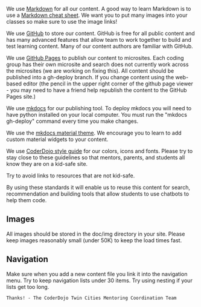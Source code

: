 We use [Markdown](https://en.wikipedia.org/wiki/Markdown) for all our content.  A good way to learn Markdown is to use a [Markdown cheat sheet](https://www.markdownguide.org/cheat-sheet/).  We want you to put many images into
your classes so make sure to use the image links!

We use [GitHub](https://github.com/) to store our content.  GitHub is free for all public content and has many advanced features that allow team to work together to build and test learning content.  Many of our
content authors are familiar with GitHub.

We use [GitHub Pages](https://pages.github.com/) to publish our content to microsites.  Each coding group has their own microsite and search does not currently work across the microsites (we are working on fixing this). All content should be published into a gh-deploy branch.  If you change content using the web-based editor (the pencil in the upper right
corner of the github page viewer - you may need to have a friend help republish the content to the GitHub Pages site.)

We use [mkdocs](https://www.mkdocs.org/) for our publishing tool.  To deploy mkdocs you will need to have python installed on your local computer.  You must run the "mkdocs gh-deploy" command every time you make changes.

We use the [mkdocs material theme](https://squidfunk.github.io/mkdocs-material/).  We encourage you to learn to add custom material widgets to your content.

We use [CoderDojo style guide](https://company-51033.frontify.com/d/E6KNDhunr9mR/coderdojo-style-guide-1460385526) for our colors, icons and fonts.  Please try to stay close to these guidelines so that mentors, parents, and students
all know they are on a kid-safe site.

Try to avoid links to resources that are not kid-safe.

By using these standards it will enable us to reuse this content for search, recommendation and building tools that allow students to use chatbots to help them code.

## Images
All images should be stored in the doc/img directory in your site.  Please keep images reasonably small (under 50K) to keep the load times fast.

## Navigation
Make sure when you add a new content file you link it into the navigation menu.  Try to keep navigation lists under 30 items.  Try using nesting if your lists get too long.

    Thanks! - The CoderDojo Twin Cities Mentoring Coordination Team